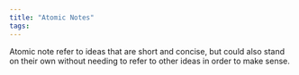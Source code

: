 ```yaml
---
title: "Atomic Notes"
tags:
---
```


Atomic note refer to ideas that are short and concise, but could also stand on their own without needing to refer to other ideas in order to make sense. 